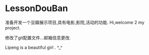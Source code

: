 # LessonDouBan
准备开发一个豆瓣展示项目,具有电影,影院,活动的功能.
Hi,welcome 2 my project.

修改了git配置文件...邮箱信息更改.

Lipeng is a beautiful girl . ^_^